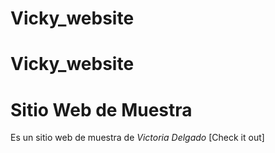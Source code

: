 # Vicky_website
# Vicky_website
# Sitio Web de Muestra

Es un sitio web de muestra de 
*Victoria Delgado*
[Check it out]
